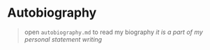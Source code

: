 # Autobiography
> open ``` autobiography.md ``` to read my biography
*it is a part of my personal statement writing*
